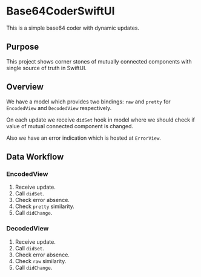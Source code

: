 # Base64CoderSwiftUI
This is a simple base64 coder with dynamic updates.

## Purpose

This project shows corner stones of mutually connected components with single source of truth in SwiftUI.

## Overview

We have a model which provides two bindings: `raw` and `pretty` for `EncodedView` and `DecodedView` respectively.

On each update we receive `didSet` hook in model where we should check if value of mutual connected component is changed.

Also we have an error indication which is hosted at `ErrorView`.

## Data Workflow

### EncodedView

1. Receive update.
2. Call `didSet`.
3. Check error absence.
3. Check `pretty` similarity.
4. Call `didChange`.

### DecodedView

1. Receive update.
2. Call `didSet`.
3. Check error absence.
4. Check `raw` similarity.
4. Call `didChange`.
